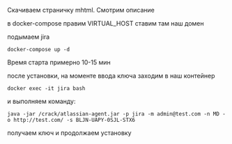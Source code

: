 Скачиваем страничку mhtml. Смотрим описание

в docker-compose правим VIRTUAL_HOST ставим там наш домен

подымаем jira
```
docker-compose up -d
```
Время старта примерно 10-15 мин

после установки, на моменте ввода ключа заходим в наш контейнер

```
docker exec -it jira bash
```

и выполняем команду:
```
java -jar /crack/atlassian-agent.jar -p jira -m admin@test.com -n MD -o http://test.com/ -s BLJN-UAPY-0SJL-STX6
```

получаем ключ и продолжаем установку


